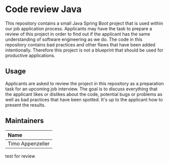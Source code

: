 # Code review Java
This repository contains a small Java Spring Boot project that is used within our job application process.
Applicants may have the task to prepare a review of this project in order to find out if the applicant has the same understanding of software engineering as we do.
The code in this repository contains bad practices and other flaws that have been added intentionally. Therefore this project is not a blueprint that should be used for productive applications.

## Usage
Applicants are asked to review the project in this repository as a preparation task for an upcoming job interview. The goal is to discuss everything that the applicant likes or dislikes about the code, potential bugs or problems as well as bad practices that have been spotted. It's up to the applicant how to present the results.

## Maintainers
| Name              |
| :---------------- |
| Timo Appenzeller  |

test for review
